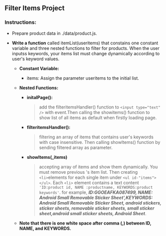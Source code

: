 ## Filter Items Project
### Instructions:
- Prepare product data in ./data/product.js.
- **Write a function** called itemList(useritems) that constains one constant variable and three nested functions to filter for products. When the user inputss keywords, your items list must change dynamically according to user's keyword values.

    - **Constant Variable:**
        - items: Assign the parameter useritems to the initial list.

    - **Nested Functions:**
        - **initalPage():**
            > add the filteritemsHandler() function to `<input type="text" />` with event.Then calling the showitems() function to show list of all items as default when firstly loading page.
        - **filteritemsHandler():**
            > filtering an array of items that contains user's keywords with case insensitive. Then calling showltems() function by sending filtered array as parameter.
        - **showltems(_items)**
            > accepting array of items and show them dynamically. You must remove previous 's item list. Then creating `<li>`elements for each single item under `<ul id-"items"></ul>`. Each `<li>` element contains a text content `'ID:product id, NAME :productname, KEYWORDS:product keywords'`. for example, ***ID:GGOEAFKA087499, NAME: Android Small Removable Sticker Sheet',KEYWORDS: Android Small Removable Sticker Sheet, android stickers, sticker sheets, removable sticker sheets, small sticker sheet,android small sticker sheets, Android Sheet***.

    - **Note that there is one white space after comma (,) between ID, NAME, and KEYWORDS.**
